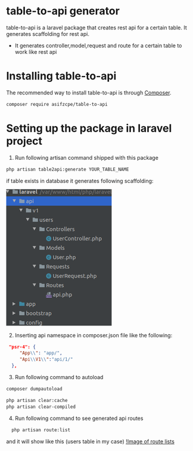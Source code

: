# table-to-api generator
table-to-api is a laravel package that creates rest api for a certain table. It generates scaffolding for rest api.
  - It generates controller,model,request and route for a certain table to work like rest api
  
# Installing table-to-api
The recommended way to install table-to-api is through
[Composer](https://getcomposer.org/).

```bash
composer require asifzcpe/table-to-api
```
# Setting up the package in laravel project
1. Run following artisan command shipped with this package
```bash
php artisan table2api:generate YOUR_TABLE_NAME
```
if table exists in database it generates following scaffolding:

![Image of table-to-api](https://raw.githubusercontent.com/asifzcpe/table-to-api/master/docs/Screenshot%20from%202020-03-13%2000-26-21.png)

2. Inserting api namespace in composer.json file like the following:
```json
 "psr-4": {
     "App\\": "app/",
     "Api\\V1\\":"api/1/"
  },
```
3. Run following command to autoload
```bash
composer dumpautoload
```
```bash
php artisan clear:cache
php artisan clear-compiled
```
4. Run following command to see generated api routes
```bash
  php artisan route:list
```
and it will show like this (users table in my case)
[!Image of route lists](https://raw.githubusercontent.com/asifzcpe/table-to-api/master/docs/Screenshot%20from%202020-03-13%2000-49-09.png)
